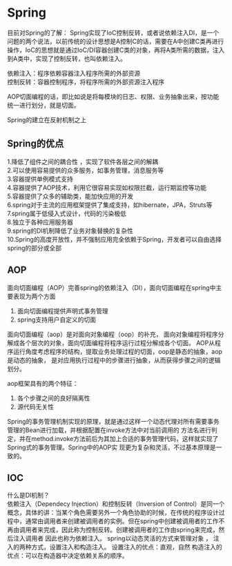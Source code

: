 # Spring
目前对Spring的了解：
Spring实现了IoC控制反转，或者说依赖注入DI，是一个问题的两个说法，以前传统的设计思想是A控制C的话，需要在A中创建C类再进行操作，IoC的思想就是通过IoC/DI容器创建C类的对象，再将A类所需的数据，注入到A类中，实现了控制反转，也叫依赖注入。  

依赖注入：程序依赖容器注入程序所需的外部资源  
控制反转：容器控制程序，将程序所需的外部资源注入程序

AOP切面编程的话，即比如说是将每模块的日志、权限、业务抽象出来，按功能统一进行划分，就是切面。

Spring的建立在反射机制之上 

## Spring的优点
1.降低了组件之间的耦合性 ，实现了软件各层之间的解耦   
2.可以使用容易提供的众多服务，如事务管理，消息服务等  
3.容器提供单例模式支持  
4.容器提供了AOP技术，利用它很容易实现如权限拦截，运行期监控等功能  
5.容器提供了众多的辅助类，能加快应用的开发  
6.spring对于主流的应用框架提供了集成支持，如hibernate，JPA，Struts等  
7.spring属于低侵入式设计，代码的污染极低  
8.独立于各种应用服务器  
9.spring的DI机制降低了业务对象替换的复杂性  
10.Spring的高度开放性，并不强制应用完全依赖于Spring，开发者可以自由选择spring的部分或全部  

## AOP
面向切面编程（AOP）完善spring的依赖注入（DI），面向切面编程在spring中主要表现为两个方面 
1. 面向切面编程提供声明式事务管理 
2. spring支持用户自定义的切面 

面向切面编程（aop）是对面向对象编程（oop）的补充， 
面向对象编程将程序分解成各个层次的对象，面向切面编程将程序运行过程分解成各个切面。 
AOP从程序运行角度考虑程序的结构，提取业务处理过程的切面，oop是静态的抽象，aop是动态的抽象， 
是对应用执行过程中的步骤进行抽象，从而获得步骤之间的逻辑划分。

aop框架具有的两个特征：  
1. 各个步骤之间的良好隔离性 
2. 源代码无关性 
 
Spring的事务管理机制实现的原理，就是通过这样一个动态代理对所有需要事务管理的Bean进行加载，并根据配置在invoke方法中对当前调用的 方法名进行判定，并在method.invoke方法前后为其加上合适的事务管理代码，这样就实现了Spring式的事务管理。Spring中的AOP实 现更为复杂和灵活，不过基本原理是一致的。
## IOC
什么是DI机制？  
依赖注入（Dependecy Injection）和控制反转（Inversion of Control）是同一个概念，具体的讲：当某个角色需要另外一个角色协助的时候，在传统的程序设计过程中，通常由调用者来创建被调用者的实例。但在spring中创建被调用者的工作不再由调用者来完成，因此称为控制反转。创建被调用者的工作由spring来完成，然后注入调用者 
因此也称为依赖注入。 
spring以动态灵活的方式来管理对象 ， 注入的两种方式，设置注入和构造注入。 
设置注入的优点：直观，自然 
构造注入的优点：可以在构造器中决定依赖关系的顺序。